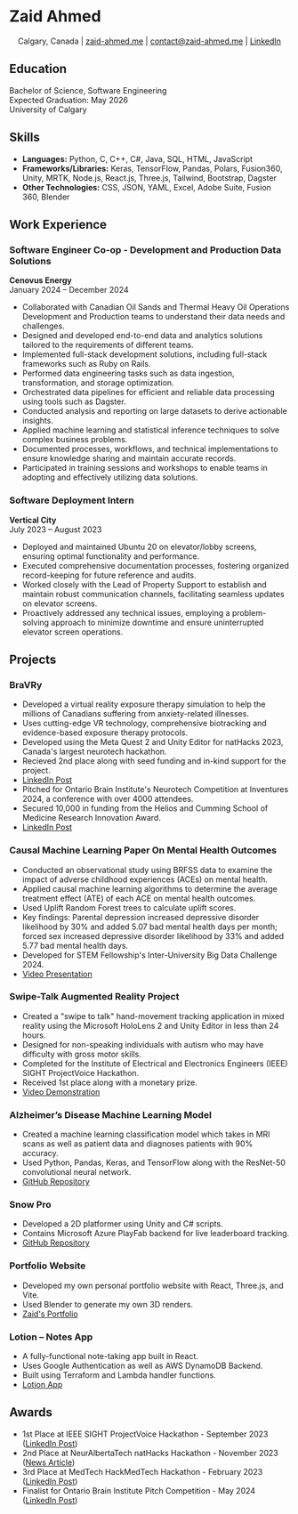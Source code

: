 # Zaid Ahmed

<div align="center">

Calgary, Canada | <a href="https://zaid-ahmed.me">zaid-ahmed.me</a> | <a href="mailto:contact@zaid-ahmed.me">contact@zaid-ahmed.me</a> | <a href="https://www.linkedin.com/in/zaid-ahmed88/">LinkedIn</a>

</div>

## Education

Bachelor of Science, Software Engineering  
Expected Graduation: May 2026  
University of Calgary

## Skills

- **Languages:** Python, C, C++, C#, Java, SQL, HTML, JavaScript
- **Frameworks/Libraries:** Keras, TensorFlow, Pandas, Polars, Fusion360, Unity, MRTK, Node.js, React.js, Three.js, Tailwind, Bootstrap, Dagster
- **Other Technologies:** CSS, JSON, YAML, Excel, Adobe Suite, Fusion 360, Blender

## Work Experience

### Software Engineer Co-op - Development and Production Data Solutions
**Cenovus Energy**  
January 2024 – December 2024  

- Collaborated with Canadian Oil Sands and Thermal Heavy Oil Operations Development and Production teams to understand their data needs and challenges.
- Designed and developed end-to-end data and analytics solutions tailored to the requirements of different teams.
- Implemented full-stack development solutions, including full-stack frameworks such as Ruby on Rails.
- Performed data engineering tasks such as data ingestion, transformation, and storage optimization.
- Orchestrated data pipelines for efficient and reliable data processing using tools such as Dagster.
- Conducted analysis and reporting on large datasets to derive actionable insights.
- Applied machine learning and statistical inference techniques to solve complex business problems.
- Documented processes, workflows, and technical implementations to ensure knowledge sharing and maintain accurate records.
- Participated in training sessions and workshops to enable teams in adopting and effectively utilizing data solutions.  

### Software Deployment Intern
**Vertical City**  
July 2023 – August 2023  

- Deployed and maintained Ubuntu 20 on elevator/lobby screens, ensuring optimal functionality and performance.
- Executed comprehensive documentation processes, fostering organized record-keeping for future reference and audits.
- Worked closely with the Lead of Property Support to establish and maintain robust communication channels, facilitating seamless updates on elevator screens.
- Proactively addressed any technical issues, employing a problem-solving approach to minimize downtime and ensure uninterrupted elevator screen operations.

## Projects

### BraVRy

- Developed a virtual reality exposure therapy simulation to help the millions of Canadians suffering from
anxiety-related illnesses.
- Uses cutting-edge VR technology, comprehensive biotracking and evidence-based exposure therapy protocols.
- Developed using the Meta Quest 2 and Unity Editor for natHacks 2023, Canada's largest neurotech hackathon.
- Recieved 2nd place along with seed funding and in-kind support for the project.
- [LinkedIn Post](https://www.linkedin.com/feed/update/urn:li:activity:7132226090411913216/)  
- Pitched for Ontario Brain Institute's Neurotech Competition at Inventures 2024, a conference with over 4000 attendees.
- Secured 10,000 in funding from the Helios and Cumming School of Medicine Research Innovation Award.
- [LinkedIn Post](https://www.linkedin.com/feed/update/urn:li:activity:7203527122890493953/)

### Causal Machine Learning Paper On Mental Health Outcomes

- Conducted an observational study using BRFSS data to examine the impact of adverse childhood experiences (ACEs) on mental health.
- Applied causal machine learning algorithms to determine the average treatment effect (ATE) of each ACE on mental health outcomes.
- Used Uplift Random Forest trees to calculate uplift scores.
- Key findings: Parental depression increased depressive disorder likelihood by 30% and added 5.07 bad mental health days per month; forced sex increased depressive disorder likelihood by 33% and added 5.77 bad mental health days.
- Developed for STEM Fellowship's Inter-University Big Data Challenge 2024.
- [Video Presentation](https://www.youtube.com/watch?v=v02aLw8aeRQ)

### Swipe-Talk Augmented Reality Project

- Created a "swipe to talk" hand-movement tracking application in mixed reality using the Microsoft HoloLens 2 and Unity Editor in less than 24 hours.
- Designed for non-speaking individuals with autism who may have difficulty with gross motor skills.
- Completed for the Institute of Electrical and Electronics Engineers (IEEE) SIGHT ProjectVoice Hackathon.
- Received 1st place along with a monetary prize.
- [Video Demonstration](https://www.youtube.com/watch?v=3G_DJazPcFc)  

### Alzheimer’s Disease Machine Learning Model

- Created a machine learning classification model which takes in MRI scans as well as patient data and diagnoses patients with 90% accuracy.
- Used Python, Pandas, Keras, and TensorFlow along with the ResNet-50 convolutional neural network.
- [GitHub Repository](https://github.com/zaid-ahmed1/ResNet50-for-Alzheimers-Diagnosis)  

### Snow Pro  

- Developed a 2D platformer using Unity and C# scripts.
- Contains Microsoft Azure PlayFab backend for live leaderboard tracking.
- [GitHub Repository](https://github.com/zaid-ahmed1/Snow-Pro)  


### Portfolio Website  

- Developed my own personal portfolio website with React, Three.js, and Vite.
- Used Blender to generate my own 3D renders.
- [Zaid's Portfolio](https://zaid-ahmed.me)

### Lotion – Notes App  

- A fully-functional note-taking app built in React.
- Uses Google Authentication as well as AWS DynamoDB Backend.
- Built using Terraform and Lambda handler functions.
- [Lotion App](https://dancing-mousse-b4cb28.netlify.app/)

## Awards

- 1st Place at IEEE SIGHT ProjectVoice Hackathon - September 2023 ([LinkedIn Post](https://www.linkedin.com/feed/update/urn:li:activity:7114748287076769792/)) 
- 2nd Place at NeurAlbertaTech natHacks Hackathon - November 2023 ([News Article](https://www.ucalgary.ca/news/ucalgary-students-create-vr-mental-health-platform-enhance-accessibility-treatment))
- 3rd Place at MedTech HackMedTech Hackathon - February 2023 ([LinkedIn Post](https://www.linkedin.com/feed/update/urn:li:activity:7034317764576088064))
- Finalist for Ontario Brain Institute Pitch Competition - May 2024 ([LinkedIn Post](https://www.linkedin.com/feed/update/urn:li:activity:7203527122890493953/))

<!-- ## Volunteer Experiences

### Mentor  
January 2022 – January 2023  
Schulich Ignite

- Taught students how to program in Python using the processing library.
- Debugged code and provided individualized project advice.
- Marked code submissions, providing feedback and advice.

### VP Operations and Finance  
May 2023 – Present  
Robogals UCalgary

- Helping the advancement of representation in the STEM fields through volunteering for and operating the club.
- Handling large-scale financial transactions and sponsor agreements.
- Developing budget guidelines and forecasting the fiscal year.



### High School Math and Science Tutor  
May 2022 – May 2023  
YMCA Calgary

- Helped students find their academic potential as a tutor.
- Provided one-on-one tutoring as well as group lessons.
- Helped students with diploma prep crash course. -->

